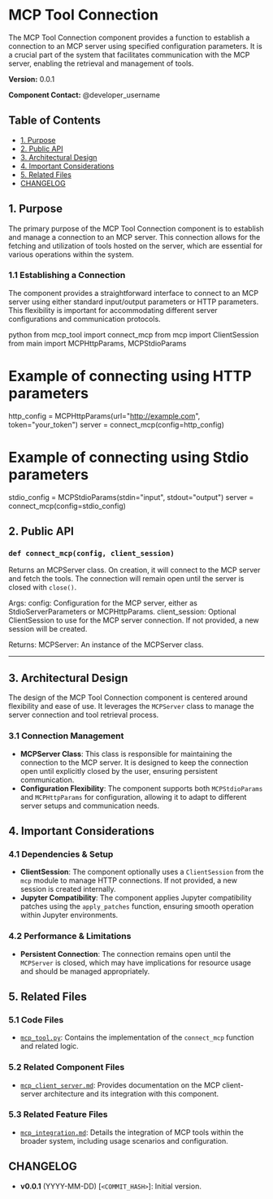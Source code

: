 # MCP Tool Connection

The MCP Tool Connection component provides a function to establish a connection to an MCP server using specified configuration parameters. It is a crucial part of the system that facilitates communication with the MCP server, enabling the retrieval and management of tools.

**Version:** 0.0.1

**Component Contact:** @developer_username

## Table of Contents

- [1. Purpose](#1-purpose)
- [2. Public API](#2-public-api)
- [3. Architectural Design](#3-architectural-design)
- [4. Important Considerations](#4-important-considerations)
- [5. Related Files](#5-related-files)
- [CHANGELOG](#changelog)

## 1. Purpose

The primary purpose of the MCP Tool Connection component is to establish and manage a connection to an MCP server. This connection allows for the fetching and utilization of tools hosted on the server, which are essential for various operations within the system.

### 1.1 Establishing a Connection

The component provides a straightforward interface to connect to an MCP server using either standard input/output parameters or HTTP parameters. This flexibility is important for accommodating different server configurations and communication protocols.

python
from mcp_tool import connect_mcp
from mcp import ClientSession
from main import MCPHttpParams, MCPStdioParams

# Example of connecting using HTTP parameters
http_config = MCPHttpParams(url="http://example.com", token="your_token")
server = connect_mcp(config=http_config)

# Example of connecting using Stdio parameters
stdio_config = MCPStdioParams(stdin="input", stdout="output")
server = connect_mcp(config=stdio_config)


## 2. Public API

### `def connect_mcp(config, client_session)`
Returns an MCPServer class. On creation, it will connect to the MCP server and fetch the tools.
The connection will remain open until the server is closed with `close()`.

Args:
    config: Configuration for the MCP server, either as StdioServerParameters or MCPHttpParams.
    client_session: Optional ClientSession to use for the MCP server connection. If not provided, a new session will be created.

Returns:
    MCPServer: An instance of the MCPServer class.


---

## 3. Architectural Design

The design of the MCP Tool Connection component is centered around flexibility and ease of use. It leverages the `MCPServer` class to manage the server connection and tool retrieval process.

### 3.1 Connection Management

- **MCPServer Class**: This class is responsible for maintaining the connection to the MCP server. It is designed to keep the connection open until explicitly closed by the user, ensuring persistent communication.
- **Configuration Flexibility**: The component supports both `MCPStdioParams` and `MCPHttpParams` for configuration, allowing it to adapt to different server setups and communication needs.

## 4. Important Considerations

### 4.1 Dependencies & Setup

- **ClientSession**: The component optionally uses a `ClientSession` from the `mcp` module to manage HTTP connections. If not provided, a new session is created internally.
- **Jupyter Compatibility**: The component applies Jupyter compatibility patches using the `apply_patches` function, ensuring smooth operation within Jupyter environments.

### 4.2 Performance & Limitations

- **Persistent Connection**: The connection remains open until the `MCPServer` is closed, which may have implications for resource usage and should be managed appropriately.

## 5. Related Files

### 5.1 Code Files

- [`mcp_tool.py`](../packages/railtracks/src/railtracks/rt_mcp/mcp_tool.py): Contains the implementation of the `connect_mcp` function and related logic.

### 5.2 Related Component Files

- [`mcp_client_server.md`](../components/mcp_client_server.md): Provides documentation on the MCP client-server architecture and its integration with this component.

### 5.3 Related Feature Files

- [`mcp_integration.md`](../features/mcp_integration.md): Details the integration of MCP tools within the broader system, including usage scenarios and configuration.

## CHANGELOG

- **v0.0.1** (YYYY-MM-DD) [`<COMMIT_HASH>`]: Initial version.
